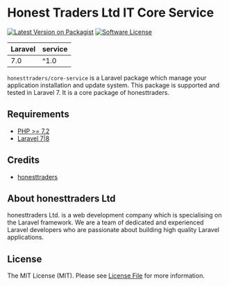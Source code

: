 # Honest Traders Ltd IT Core Service

[![Latest Version on Packagist](https://img.shields.io/packagist/v/spondonit/service.svg?style=flat-square)](https://packagist.org/packages/spondonit/service)
[![Software License](https://img.shields.io/badge/license-MIT-brightgreen.svg?style=flat-square)](LICENSE.md)

| **Laravel**  |  **service** |
|---|---|
| 7.0  | ^1.0 |

`honesttraders/core-service` is a Laravel package which manage your application installation and update system. This package is supported and tested in Laravel 7. It is a core package of honesttraders.

## Requirements
- [PHP >= 7.2](http://php.net/)
- [Laravel 7|8](https://github.com/laravel/framework)


## Credits

- [honesttraders](https://honesttradersltd.com)

## About honesttraders Ltd

honesttraders Ltd. is a web development company which is specialising on the Laravel framework.  We are a team of dedicated and experienced Laravel developers who are passionate about building high quality Laravel applications.


## License

The MIT License (MIT). Please see [License File](LICENSE.md) for more information.
